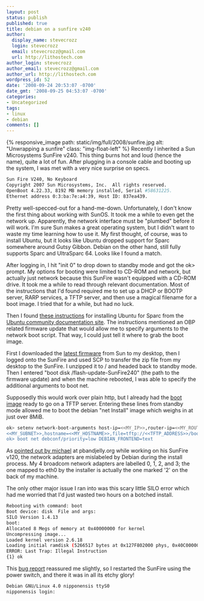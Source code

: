 ```yaml
---
layout: post
status: publish
published: true
title: debian on a sunfire v240
author:
  display_name: stevecrozz
  login: stevecrozz
  email: stevecrozz@gmail.com
  url: http://lithostech.com
author_login: stevecrozz
author_email: stevecrozz@gmail.com
author_url: http://lithostech.com
wordpress_id: 52
date: '2008-09-24 20:53:07 -0700'
date_gmt: '2008-09-25 04:53:07 -0700'
categories:
- Uncategorized
tags:
- linux
- debian
comments: []
---
```

{% responsive_image path: static/img/full/2008/sunfire.jpg alt:
"Unwrapping a sunfire" class: "img-float-left" %} Recently I inherited a
Sun Microsystems SunFire v240. This thing burns hot and loud (hence the
name), quite a lot of fun. After plugging in a console cable and booting
up the system, I was met with a very nice surprise on specs.

~~~ bash
Sun Fire V240, No Keyboard
Copyright 2007 Sun Microsystems, Inc.  All rights reserved.
OpenBoot 4.22.33, 8192 MB memory installed, Serial #58631225.
Ethernet address 0:3:ba:7e:a4:39, Host ID: 837ea439.
~~~

Pretty well-specced-out for a hand-me-down. Unfortunately, I don't know
the first thing about working with SunOS. It took me a while to even get
the network up. Apparently, the network interface must be "plumbed"
before it will work. I'm sure Sun makes a great operating system, but I
didn't want to waste my time learning how to use it. My first thought,
of course, was to install Ubuntu, but it looks like Ubuntu dropped
support for Sparc somewhere around Gutsy Gibbon. Debian on the other
hand, still fully supports Sparc and UltraSparc 64. Looks like I found a
match.

After logging in, I hit "init 0" to drop down to standby mode and got
the ok> prompt. My options for booting were limited to CD-ROM and
network, but actually just network because this SunFire wasn't equipped
with a CD-ROM drive. It took me a while to read through relevant
documentation. Most of the instructions that I'd found required me to
set up a DHCP or BOOTP server, RARP services, a TFTP server, and then
use a magical filename for a boot image. I tried that for a while, but
had no luck.

<!--more-->

Then I found [these
instructions](https://help.ubuntu.com/community/Installation/Sparc) for
installing Ubuntu for Sparc from the [Ubuntu community documentation
site](https://help.ubuntu.com/community/). The instructions mentioned an
OBP related firmware update that would allow me to specify arguments to
the network boot script. That way, I could just tell it where to grab
the boot image.

First I downloaded the [latest
firmware](http://sunsolve.sun.com/search/document.do?assetkey=1-21-121683-06-1)
from Sun to my desktop, then I logged onto the SunFire and used SCP to
transfer the zip file from my desktop to the SunFire. I unzipped it to /
and headed back to standby mode. Then I entered "boot disk
/flash-update-SunFire240" (the path to the firmware update) and when the
machine rebooted, I was able to specify the additional arguments to boot
net.

Supposedly this would work over plain http, but I already had the [boot
image](http://www.debian.org/ports/sparc/) ready to go on a TFTP server.
Entering these lines from standby mode allowed me to boot the debian
"net Install" image which weighs in at just over 8MiB.

~~~ bash
ok> setenv network-boot-arguments host-ip=<<MY_IP>>,router-ip=<<MY_ROUTER>>,subnet=mask=
<<MY_SUBNET>>,hostname=<<MY_HOSTNAME>>,file=tftp://<<TFTP_ADDRESS>>/boot.img
ok> boot net debconf/priority=low DEBIAN_FRONTEND=text
~~~

As [pointed out by
michael](http://www.pbandjelly.org/2007/12/debian-on-sunfire-v120/) at
pbandjelly.org while working on his SunFire v120, the network adapters
are mislabeled by Debian during the install process. My 4 broadcom
network adapters are labelled 0, 1, 2, and 3; the one mapped to eth0 by
the installer is actually the one marked '2' on the back of my machine.

The only other major issue I ran into was this scary little SILO error
which had me worried that I'd just wasted two hours on a botched
install.

~~~ bash
Rebooting with command: boot
Boot device: disk  File and args:
SILO Version 1.4.13
boot:
Allocated 8 Megs of memory at 0x40000000 for kernel
Uncompressing image...
Loaded kernel version 2.6.18
Loading initial ramdisk (5266517 bytes at 0x127F802000 phys, 0x40C00000 virt)...
ERROR: Last Trap: Illegal Instruction
{1} ok
~~~

This [bug
report](https://bugs.launchpad.net/ubuntu/hoary/+source/silo/+bug/40119)
reassured me slightly, so I restarted the SunFire using the power
switch, and there it was in all its etchy glory!

~~~ bash
Debian GNU/Linux 4.0 nipponensis ttyS0
nipponensis login:
~~~
